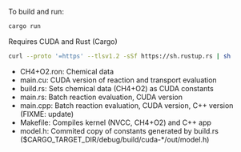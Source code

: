 To build and run:
```sh
cargo run
```
Requires CUDA and Rust (Cargo) 
```sh
curl --proto '=https' --tlsv1.2 -sSf https://sh.rustup.rs | sh
```

- CH4+O2.ron: Chemical data
- main.cu: CUDA version of reaction and transport evaluation
- build.rs: Sets chemical data (CH4+O2) as CUDA constants
- main.rs: Batch reaction evaluation, CUDA version
- main.cpp: Batch reaction evaluation, CUDA version, C++ version (FIXME: update)
- Makefile: Compiles kernel (NVCC, CH4+O2) and C++ app
- model.h: Commited copy of constants generated by build.rs ($CARGO_TARGET_DIR/debug/build/cuda-*/out/model.h)
